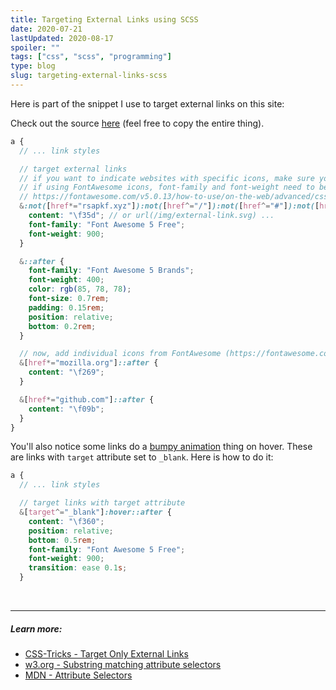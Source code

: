 ```yaml
---
title: Targeting External Links using SCSS
date: 2020-07-21
lastUpdated: 2020-08-17
spoiler: ""
tags: ["css", "scss", "programming"]
type: blog
slug: targeting-external-links-scss
---
```


Here is part of the snippet I use to target external links on this site:

Check out the source [here](https://github.com/rsapkf/rsapkf.xyz/blob/master/src/styles/index.scss#L46) (feel free to copy the entire thing).

```scss
a {
  // ... link styles

  // target external links
  // if you want to indicate websites with specific icons, make sure you add them here
  // if using FontAwesome icons, font-family and font-weight need to be set based on whether you are using Brand or Regular icons
  // https://fontawesome.com/v5.0.13/how-to-use/on-the-web/advanced/css-pseudo-elements
  &:not([href*="rsapkf.xyz"]):not([href^="/"]):not([href^="#"]):not([href*="mozilla.org"]):not([href*="github.com"])::after {
    content: "\f35d"; // or url(/img/external-link.svg) ...
    font-family: "Font Awesome 5 Free";
    font-weight: 900;
  }

  &::after {
    font-family: "Font Awesome 5 Brands";
    font-weight: 400;
    color: rgb(85, 78, 78);
    font-size: 0.7rem;
    padding: 0.15rem;
    position: relative;
    bottom: 0.2rem;
  }

  // now, add individual icons from FontAwesome (https://fontawesome.com/cheatsheet)
  &[href*="mozilla.org"]::after {
    content: "\f269";
  }

  &[href*="github.com"]::after {
    content: "\f09b";
  }
}
```

You'll also notice some links do a <a href="https://example.org/" target="_blank" rel="noopener noreferrer">bumpy animation</a> thing on hover. These are links with `target` attribute set to `_blank`. Here is how to do it:

```scss
a {
  // ... link styles

  // target links with target attribute
  &[target^="_blank"]:hover::after {
    content: "\f360";
    position: relative;
    bottom: 0.5rem;
    font-family: "Font Awesome 5 Free";
    font-weight: 900;
    transition: ease 0.1s;
  }
```

<br />

---

##### Learn more:

- [CSS-Tricks - Target Only External Links](https://css-tricks.com/snippets/jquery/target-only-external-links/)
- [w3.org - Substring matching attribute selectors](https://www.w3.org/TR/selectors/#attribute-substrings)
- [MDN - Attribute Selectors](https://developer.mozilla.org/en-US/docs/Web/CSS/Attribute_selectors)

